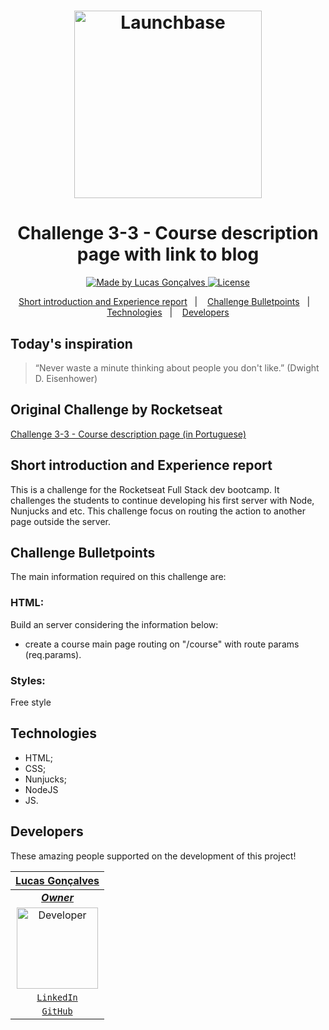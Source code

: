 <h1 align="center">
    <img alt="Launchbase" src="https://storage.googleapis.com/golden-wind/bootcamp-launchbase/logo.png" width="300px" />
</h1>
<h1 align="center">
    <strong> Challenge 3-3 - Course description page with link to blog</strong>
</h1>

<p align="center">

  <a href="https://github.com/Auriflanos">
    <img alt="Made by Lucas Gonçalves" src="https://img.shields.io/badge/made%20by-Lucas%20Gonçalves-blue">
  </a>

  <a href="LICENSE" >
    <img alt="License" src="https://img.shields.io/badge/license-MIT-blue">
  </a>

</p>

<p align="center">
  <a href="#Short-introduction-and-Experience-report">Short introduction and Experience report</a>&nbsp;&nbsp;&nbsp;|&nbsp;&nbsp;&nbsp;
  <a href="#Challenge-Bulletpoints">Challenge Bulletpoints</a>&nbsp;&nbsp;&nbsp;|&nbsp;&nbsp;&nbsp;
  <a href="#Technologies">Technologies</a>&nbsp;&nbsp;&nbsp;|&nbsp;&nbsp;&nbsp;
  <a href="#Developers">Developers</a>
</p>


## Today's inspiration
> “Never waste a minute thinking about people you don't like.” (Dwight D. Eisenhower)

## Original Challenge by Rocketseat
<a href="https://github.com/rocketseat-education/bootcamp-launchbase-desafios-03/blob/master/desafios/03-3-pagina-descricao-curso.md"> Challenge 3-3 - Course description page  (in Portuguese) </a>

## Short introduction and Experience report
This is a challenge for the Rocketseat Full Stack dev bootcamp. It challenges the students to continue developing his first server with Node, Nunjucks and etc. This challenge focus on routing the action to another page outside the server.

## Challenge Bulletpoints
The main information required on this challenge are:

### HTML:
Build an server considering the information below:
* create a course main page routing on "/course" with route params (req.params).

### Styles:
Free style

## Technologies
* HTML;
* CSS;
* Nunjucks;
* NodeJS
* JS.

## Developers
These amazing people supported on the development of this project!

| <a href="https://github.com/Auriflanos" target="_blank">**Lucas Gonçalves**</a> | 
| :---: |
| <a href="https://github.com/Auriflanos" target="_blank">***Owner***</a> |
|<img alt="Developer" title="Developer" src="https://avatars0.githubusercontent.com/u/66454089?s=460&u=7d44989a97508ae37a8d5d81fb1bf19e005f15e9&v=4" width="130px" />| 
| <a href="https://www.linkedin.com/in/lucasrgoncalves/" target="_blank">`LinkedIn`</a> | 
| <a href="https://github.com/Auriflanos" target="_blank">`GitHub`</a> 